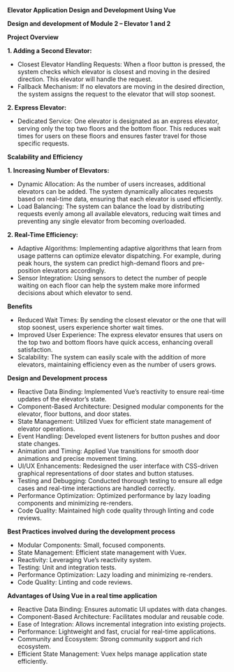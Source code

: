 **Elevator Application Design and Development Using Vue**

**Design and development of Module 2 – Elevator 1 and 2**

**Project Overview**

**1. Adding a Second Elevator:**

- Closest Elevator Handling Requests: When a floor button is pressed, the system checks which elevator is closest and moving in the desired direction. This elevator will handle the request.
- Fallback Mechanism: If no elevators are moving in the desired direction, the system assigns the request to the elevator that will stop soonest.

**2. Express Elevator:**

- Dedicated Service: One elevator is designated as an express elevator, serving only the top two floors and the bottom floor. This reduces wait times for users on these floors and ensures faster travel for those specific requests.

**Scalability and Efficiency**

**1. Increasing Number of Elevators:**

- Dynamic Allocation: As the number of users increases, additional elevators can be added. The system dynamically allocates requests based on real-time data, ensuring that each elevator is used efficiently.
- Load Balancing: The system can balance the load by distributing requests evenly among all available elevators, reducing wait times and preventing any single elevator from becoming overloaded.

**2. Real-Time Efficiency:**

- Adaptive Algorithms: Implementing adaptive algorithms that learn from usage patterns can optimize elevator dispatching. For example, during peak hours, the system can predict high-demand floors and pre-position elevators accordingly.
- Sensor Integration: Using sensors to detect the number of people waiting on each floor can help the system make more informed decisions about which elevator to send.

**Benefits**

- Reduced Wait Times: By sending the closest elevator or the one that will stop soonest, users experience shorter wait times.
- Improved User Experience: The express elevator ensures that users on the top two and bottom floors have quick access, enhancing overall satisfaction.
- Scalability: The system can easily scale with the addition of more elevators, maintaining efficiency even as the number of users grows.

**Design and Development process**

- Reactive Data Binding: Implemented Vue’s reactivity to ensure real-time updates of the elevator’s state.
- Component-Based Architecture: Designed modular components for the elevator, floor buttons, and door states.
- State Management: Utilized Vuex for efficient state management of elevator operations.
- Event Handling: Developed event listeners for button pushes and door state changes.
- Animation and Timing: Applied Vue transitions for smooth door animations and precise movement timing.
- UI/UX Enhancements: Redesigned the user interface with CSS-driven graphical representations of door states and button statuses.
- Testing and Debugging: Conducted thorough testing to ensure all edge cases and real-time interactions are handled correctly.
- Performance Optimization: Optimized performance by lazy loading components and minimizing re-renders.
- Code Quality: Maintained high code quality through linting and code reviews.

**Best Practices involved during the development process**

- Modular Components: Small, focused components.
- State Management: Efficient state management with Vuex.
- Reactivity: Leveraging Vue’s reactivity system.
- Testing: Unit and integration tests.
- Performance Optimization: Lazy loading and minimizing re-renders.
- Code Quality: Linting and code reviews.

**Advantages of Using Vue in a real time application**

- Reactive Data Binding: Ensures automatic UI updates with data changes.
- Component-Based Architecture: Facilitates modular and reusable code.
- Ease of Integration: Allows incremental integration into existing projects.
- Performance: Lightweight and fast, crucial for real-time applications.
- Community and Ecosystem: Strong community support and rich ecosystem.
- Efficient State Management: Vuex helps manage application state efficiently.
